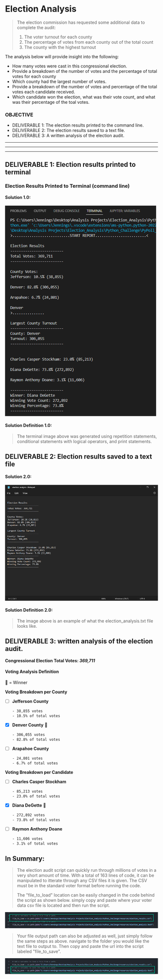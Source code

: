 # Election Analysis

> The election commission has requested some additional data to complete the audit:
>
> 1. The voter turnout for each county
> 2. The percentage of votes from each county out of the total count
> 3. The county with the highest turnout

The analysis below will provide insight into the following:
- How many votes were cast in this congressional election.
- Provide a breakdown of the number of votes and the percentage of total votes for each county
- Which county had the largest number of votes.
- Provide a breakdown of the number of votes and percentage of the total votes each candidate received.
- Which candidate won the election, what was their vote count, and what was their percentage of the toal votes.

### OBJECTIVE

- DELIVERABLE 1: The election results printed to the command line.
- DELIVERABLE 2: The election results saved to a text file.
- DELIVERABLE 3: A written analysis of the election audit.

---
---
---
## DELIVERABLE 1: Election results printed to terminal

### Election Results Printed to Terminal (command line)

#### Solution 1.0:
![This is an image](https://github.com/jcaraway-na/Election_Analysis/blob/main/resources/election_analysis_terminal.png)

#### Solution Definition 1.0:

> The terminal image above was generated using repetition statements, conditional statements with logical operators, and print statements.

## DELIVERABLE 2: Election results saved to a text file

#### Solution 2.0:
![This is an image](https://github.com/jcaraway-na/Election_Analysis/blob/main/resources/election_analysis_text.png)

#### Solution Definition 2.0:

> The image above is an example of what the election_analysis.txt file looks like.

## DELIVERABLE 3: written analysis of the election audit.

**Congressional Election Total Votes: _369,711_**

#### Voting Analysis Definition

🎉 = Winner

**Voting Breakdown per County**

- [ ]  **Jefferson County**

       - 38,855 votes
       - 10.5% of total votes
- [x]  **Denver County** :tada:
       
       - 306,055 votes
       - 82.8% of total votes
       
- [ ]  **Arapahoe County**
       
       - 24,801 votes
       - 6.7% of total votes

**Voting Breakdown per Candidate**

- [ ]  **Charles Casper Stockham**

       - 85,213 votes
       - 23.0% of total votes
- [x]  **Diana DeGette** :tada:
       
       - 272,892 votes
       - 73.8% of total votes
- [ ]  **Raymon Anthony Doane**
       
       - 11,606 votes
       - 3.1% of total votes

## In Summary:

> The election audit script can quickly run through millions of votes in a very short amount of time. With a total of 163 lines of code, it can be manipulated to        itterate through any CSV files it is given. The CSV must be in the standard voter format before running the code. 
>
> The "file_to_load" location can be easily changed in the code behind the script as shown below. simply copy and paste where your voter data csv file is located and then run the script. 

![This is an image](https://github.com/jcaraway-na/Election_Analysis/blob/main/resources/file_read_from.png)

> Your file output path can also be adjusted as well, just simply follow the same steps as above. navigate to the folder you would like the text file to output to. Then copy and paste the url into the script labeled "file_to_save".

![This is an image](https://github.com/jcaraway-na/Election_Analysis/blob/main/resources/file_write_to.png)
